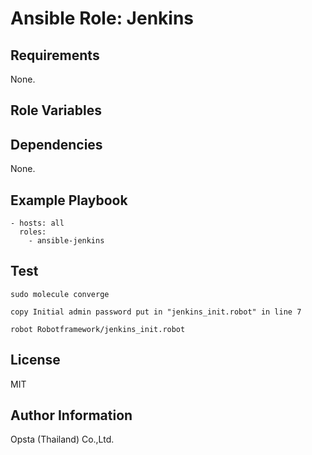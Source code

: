 # Ansible Role: Jenkins



## Requirements

None.

## Role Variables



## Dependencies

None.

## Example Playbook

    - hosts: all
      roles:
        - ansible-jenkins

## Test 
```
sudo molecule converge
```
```
copy Initial admin password put in "jenkins_init.robot" in line 7
```
```
robot Robotframework/jenkins_init.robot
```
## License

MIT

## Author Information

Opsta (Thailand) Co.,Ltd.
